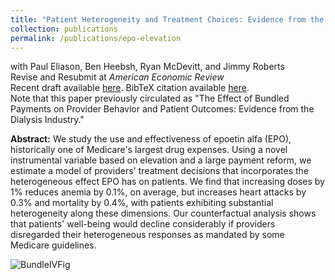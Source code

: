 ```yaml
---
title: "Patient Heterogeneity and Treatment Choices: Evidence from the Dialysis Industry"
collection: publications
permalink: /publications/epo-elevation
---
```

with Paul Eliason, Ben Heebsh, Ryan McDevitt, and Jimmy Roberts<br>
Revise and Resubmit at <em>American Economic Review</em><br>
Recent draft available [here](https://rileyleague.github.io/files/bundledpayments.pdf). BibTeX citation available [here](https://rileyleague.github.io/bibfiles/eliason2023epo.md).<br>
Note that this paper previously circulated as "The Effect of Bundled Payments on Provider Behavior and Patient Outcomes: Evidence from the Dialysis Industry."

**Abstract:** We study the use and effectiveness of epoetin alfa (EPO), historically one of Medicare's largest drug expenses. Using a novel instrumental variable based on elevation and a large payment reform, we estimate a model of providers' treatment decisions that incorporates the heterogeneous effect EPO has on patients. We find that increasing doses by 1% reduces anemia by 0.1%, on average, but increases heart attacks by 0.3% and mortality by 0.4%, with patients exhibiting substantial heterogeneity along these dimensions. Our counterfactual analysis shows that patients' well-being would decline considerably if providers disregarded their heterogeneous responses as mandated by some Medicare guidelines.

![BundleIVFig](https://rileyleague.github.io/images/wholestory_fig.png)
